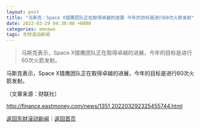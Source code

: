 ```yaml
---
layout: post
title: "马斯克：Space X猎鹰团队正在取得卓越的进展 今年的目标是进行60次火箭发射"
date: 2022-03-29 04:30:00 +0800
categories: emnews
tags: 东财滚动新闻
---
```

> 马斯克表示，Space X猎鹰团队正在取得卓越的进展，今年的目标是进行60次火箭发射。

<p>马斯克表示，Space X猎鹰团队正在取得卓越的进展，今年的目标是进行60次火箭发射。</p><p class="em_media">（文章来源：财联社）</p>

<http://finance.eastmoney.com/news/1351,202203292325455744.html>

[返回东财滚动新闻](//finews.withounder.com/emnews/)｜[返回首页](//finews.withounder.com/)
